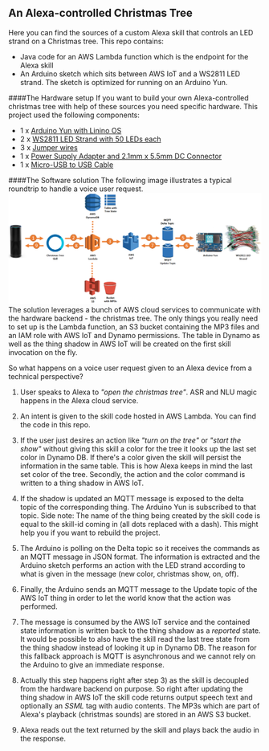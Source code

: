 ## An Alexa-controlled Christmas Tree

Here you can find the sources of a custom Alexa skill that controls an LED strand on a Christmas
tree. This repo contains:
* Java code for an AWS Lambda function which is the endpoint for the Alexa skill
* An Arduino sketch which sits between AWS IoT and a WS2811 LED strand. The sketch is optimized for running on an Arduino Yun.

####The Hardware setup
If you want to build your own Alexa-controlled christmas tree with help of these sources you need specific hardware. This project used the
following components:
* 1 x [Arduino Yun with Linino OS](https://www.arduino.cc/en/Main/ArduinoBoardYun)
* 2 x [WS2811 LED Strand with 50 LEDs each](https://www.amazon.com/dp/B013FU2PZ4)
* 3 x [Jumper wires](https://www.amazon.com/dp/B01EV70C78)
* 1 x [Power Supply Adapter and 2.1mm x 5.5mm DC Connector](https://www.amazon.com/dp/B00ZU9MZ1S)
* 1 x [Micro-USB to USB Cable](https://www.amazon.com/dp/B00NH13O7K)

####The Software solution
The following image illustrates a typical roundtrip to handle a voice user request.
![](docs/solution-architecture.png)
The solution leverages a bunch of AWS cloud services to communicate with the hardware backend - the
christmas tree. The only things you really need to set up is the Lambda function, an S3 bucket containing
the MP3 files and an IAM role with AWS IoT and Dynamo permissions. The table in Dynamo as well as
the thing shadow in AWS IoT will be created on the first skill invocation on the fly.

So what happens on a voice user request given to an Alexa device from a technical perspective?

1. User speaks to Alexa to _"open the christmas tree"_. ASR and NLU magic happens in the Alexa cloud service.

2. An intent is given to the skill code hosted in AWS Lambda. You can find the code in this repo.

3. If the user just desires an action like _"turn on the tree"_ or _"start the show"_ without giving
this skill a color for the tree it looks up the last set color in Dynamo DB. If there's a color
given the skill will persist the information in the same table. This is how Alexa keeps in mind the last set color
of the tree. Secondly, the action and the color command is written to a thing shadow in AWS IoT.

4. If the shadow is updated an MQTT message is exposed to the delta topic of the corresponding thing. The Arduino Yun
is subscribed to that topic. Side note: The name of the thing being created by the skill code is equal
to the skill-id coming in (all dots replaced with a dash). This might help you if you want to rebuild the project.

5. The Arduino is polling on the Delta topic so it receives the commands as an MQTT message in JSON format.
The information is extracted and the Arduino sketch performs an action with the LED strand according to what is given in the message (new color, christmas show, on, off).

6. Finally, the Arduino sends an MQTT message to the Update topic of the AWS IoT thing in order to let the world know
that the action was performed.

7. The message is consumed by the AWS IoT service and the contained state information
is written back to the thing shadow as a _reported_ state. It would be possible to also have the skill read the last tree state from the thing shadow
instead of looking it up in Dynamo DB. The reason for this fallback approach is MQTT is asynchronous and we cannot rely on
the Arduino to give an immediate response.

8. Actually this step happens right after step 3) as the skill is decoupled from the hardware backend on purpose.
So right after updating the thing shadow in AWS IoT the skill code returns output speech text and optionally an
_SSML_ tag with audio contents. The MP3s which are part of Alexa's playback (christmas sounds) are stored in an AWS S3 bucket.

9. Alexa reads out the text returned by the skill and plays back the audio in the response.